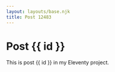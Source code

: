 ```yaml
---
layout: layouts/base.njk
title: Post 12483
---
```


# Post {{ id }}

This is post {{ id }} in my Eleventy project.
